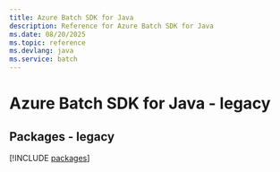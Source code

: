 ```yaml
---
title: Azure Batch SDK for Java
description: Reference for Azure Batch SDK for Java
ms.date: 08/20/2025
ms.topic: reference
ms.devlang: java
ms.service: batch
---
```

# Azure Batch SDK for Java - legacy
## Packages - legacy
[!INCLUDE [packages](batch-index.md)]